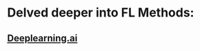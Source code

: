 # Delved deeper into FL Methods:
## [Deeplearning.ai](https://www.deeplearning.ai/short-courses/intro-to-federated-learning/)
